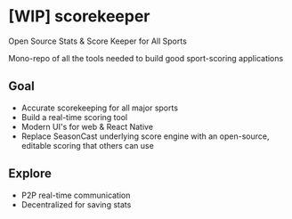 # [WIP] scorekeeper
Open Source Stats & Score Keeper for All Sports

Mono-repo of all the tools needed to build good sport-scoring applications

## Goal
- Accurate scorekeeping for all major sports
- Build a real-time scoring tool
- Modern UI's for web & React Native
- Replace SeasonCast underlying score engine with an open-source, editable scoring that others can use


## Explore
- P2P real-time communication
- Decentralized for saving stats


